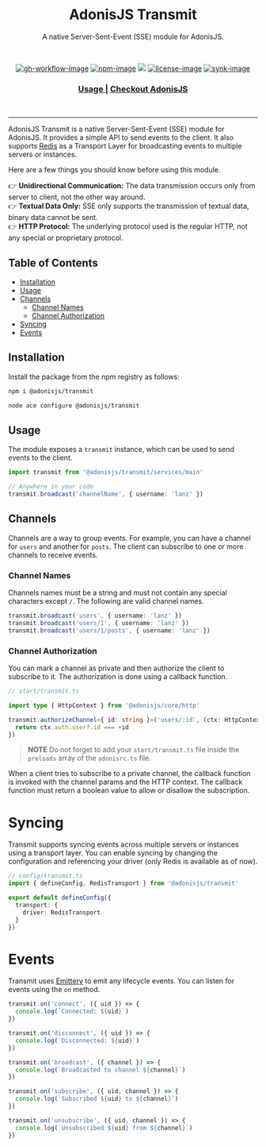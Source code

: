 <div align="center">
  <h1> AdonisJS Transmit</h1>
  <p>A native Server-Sent-Event (SSE) module for AdonisJS.</p>
</div>

<br />

<div align="center">

[![gh-workflow-image]][gh-workflow-url] [![npm-image]][npm-url] ![][typescript-image] [![license-image]][license-url] [![synk-image]][synk-url]

</div>

<div align="center">
  <h3>
    <a href="#installation">
      Usage
    </a>
    <span> | </span>
    <a href="https://adonisjs.com">
      Checkout AdonisJS
    </a>
  </h3>
</div>

<br />

<hr />

AdonisJS Transmit is a native Server-Sent-Event (SSE) module for AdonisJS. It provides a simple API to send events to the client. It also supports [Redis](https://redis.io/) as a Transport Layer for broadcasting events to multiple servers or instances.

Here are a few things you should know before using this module.

<p>
👉 <strong>Unidirectional Communication:</strong> The data transmission occurs only from server to client, not the other way around.	<br />
👉 <strong>Textual Data Only:</strong> SSE only supports the transmission of textual data, binary data cannot be sent. <br />
👉 <strong>HTTP Protocol:</strong> The underlying protocol used is the regular HTTP, not any special or proprietary protocol.	<br />
</p>

## Table of Contents

<!-- START doctoc generated TOC please keep comment here to allow auto update -->
<!-- DON'T EDIT THIS SECTION, INSTEAD RE-RUN doctoc TO UPDATE -->

  - [Installation](#installation)
  - [Usage](#usage)
  - [Channels](#channels)
    - [Channel Names](#channel-names)
    - [Channel Authorization](#channel-authorization)
- [Syncing](#syncing)
- [Events](#events)

<!-- END doctoc generated TOC please keep comment here to allow auto update -->

## Installation

Install the package from the npm registry as follows:

```sh
npm i @adonisjs/transmit
```

```sh
node ace configure @adonisjs/transmit
```

## Usage

The module exposes a `transmit` instance, which can be used to send events to the client.

```ts
import transmit from '@adonisjs/transmit/services/main'

// Anywhere in your code
transmit.broadcast('channelName', { username: 'lanz' })
```

## Channels

Channels are a way to group events. For example, you can have a channel for `users` and another for `posts`. The client can subscribe to one or more channels to receive events.

### Channel Names

Channels names must be a string and must not contain any special characters except `/`. The following are valid channel names.

```ts
transmit.broadcast('users', { username: 'lanz' })
transmit.broadcast('users/1', { username: 'lanz' })
transmit.broadcast('users/1/posts', { username: 'lanz' })
```

### Channel Authorization

You can mark a channel as private and then authorize the client to subscribe to it. The authorization is done using a callback function.

```ts
// start/transmit.ts

import type { HttpContext } from '@adonisjs/core/http'

transmit.authorizeChannel<{ id: string }>('users/:id', (ctx: HttpContext, { id }) => {
  return ctx.auth.user?.id === +id
})
```

> **NOTE**
> Do not forget to add your `start/transmit.ts` file inside the `preloads` array of the `adonisrc.ts` file.

When a client tries to subscribe to a private channel, the callback function is invoked with the channel params and the HTTP context. The callback function must return a boolean value to allow or disallow the subscription.

# Syncing

Transmit supports syncing events across multiple servers or instances using a transport layer. You can enable syncing by changing the configuration and referencing your driver (only Redis is available as of now).

```ts
// config/transmit.ts
import { defineConfig, RedisTransport } from '@adonisjs/transmit'

export default defineConfig({
  transport: {
    driver: RedisTransport
  }
})
```

# Events

Transmit uses [Emittery](https://github.com/sindresorhus/emittery) to emit any lifecycle events. You can listen for events using the `on` method.

```ts
transmit.on('connect', ({ uid }) => {
  console.log(`Connected: ${uid}`)
})

transmit.on('disconnect', ({ uid }) => {
  console.log(`Disconnected: ${uid}`)
})

transmit.on('broadcast', ({ channel }) => {
  console.log(`Broadcasted to channel ${channel}`)
})

transmit.on('subscribe', ({ uid, channel }) => {
  console.log(`Subscribed ${uid} to ${channel}`)
})

transmit.on('unsubscribe', ({ uid, channel }) => {
  console.log(`Unsubscribed ${uid} from ${channel}`)
})
```

[gh-workflow-image]: https://img.shields.io/github/actions/workflow/status/adonisjs/transmit/test?style=for-the-badge
[gh-workflow-url]: https://github.com/adonisjs/transmit/actions/workflows/test.yml 'Github action'
[typescript-image]: https://img.shields.io/badge/Typescript-294E80.svg?style=for-the-badge&logo=typescript
[typescript-url]: "typescript"
[npm-image]: https://img.shields.io/npm/v/@adonisjs/transmit.svg?style=for-the-badge&logo=npm
[npm-url]: https://npmjs.org/package/@adonisjs/transmit 'npm'
[license-image]: https://img.shields.io/npm/l/@adonisjs/transmit?color=blueviolet&style=for-the-badge
[license-url]: LICENSE.md 'license'
[synk-image]: https://img.shields.io/snyk/vulnerabilities/github/adonisjs/transmit?label=Synk%20Vulnerabilities&style=for-the-badge
[synk-url]: https://snyk.io/test/github/adonisjs/transmit?targetFile=package.json 'synk'
